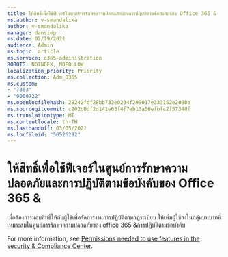 ```yaml
---
title: ให้สิทธิ์เพื่อใช้ฟีเจอร์ในศูนย์การรักษาความปลอดภัยและการปฏิบัติตามข้อบังคับของ Office 365 &
ms.author: v-smandalika
author: v-smandalika
manager: dansimp
ms.date: 02/19/2021
audience: Admin
ms.topic: article
ms.service: o365-administration
ROBOTS: NOINDEX, NOFOLLOW
localization_priority: Priority
ms.collection: Adm_O365
ms.custom:
- "7363"
- "9000722"
ms.openlocfilehash: 28242fdf28bb733e0234f299017e333152e209ba
ms.sourcegitcommit: c202c0df2d141e63f4f7eb13a56efbfc2f57348f
ms.translationtype: MT
ms.contentlocale: th-TH
ms.lasthandoff: 03/05/2021
ms.locfileid: "50526292"
---
```

# <a name="grant-permissions-to-use-features-in-the-office-365-security--compliance-center"></a>ให้สิทธิ์เพื่อใช้ฟีเจอร์ในศูนย์การรักษาความปลอดภัยและการปฏิบัติตามข้อบังคับของ Office 365 &

เมื่อต้องการมอบสิทธิ์ให้กับผู้ใช้เพื่อจัดการงานการปฏิบัติตามกฎระเบียบ ให้เพิ่มผู้ใช้ลงในกลุ่มบทบาทที่เหมาะสมในศูนย์การรักษาความปลอดภัยของ office 365 &การปฏิบัติตามข้อบังคับ

For more information, see [Permissions needed to use features in the security & Compliance Center](https://docs.microsoft.com/microsoft-365/security/office-365-security/permissions-in-the-security-and-compliance-center).